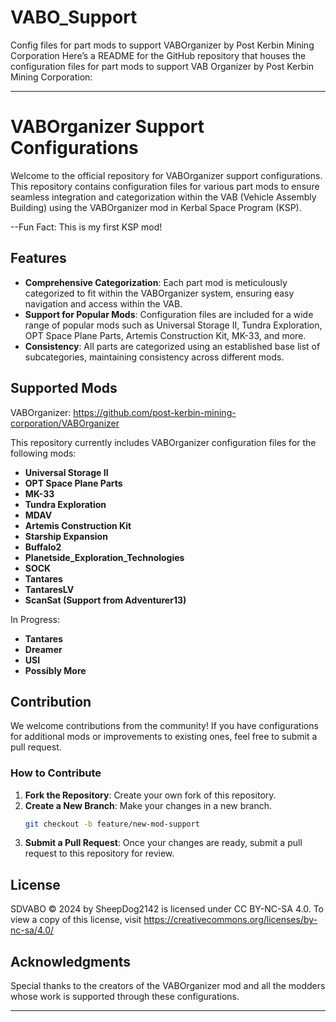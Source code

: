 # VABO_Support
Config files for part mods to support VABOrganizer by  Post Kerbin Mining Corporation
Here’s a README for the GitHub repository that houses the configuration files for part mods to support VAB Organizer by Post Kerbin Mining Corporation:

---

# VABOrganizer Support Configurations

Welcome to the official repository for VABOrganizer support configurations. This repository contains configuration files for various part mods to ensure seamless integration and categorization within the VAB (Vehicle Assembly Building) using the VABOrganizer mod in Kerbal Space Program (KSP).

--Fun Fact: This is my first KSP mod!

## Features

- **Comprehensive Categorization**: Each part mod is meticulously categorized to fit within the VABOrganizer system, ensuring easy navigation and access within the VAB.
- **Support for Popular Mods**: Configuration files are included for a wide range of popular mods such as Universal Storage II, Tundra Exploration, OPT Space Plane Parts, Artemis Construction Kit, MK-33, and more.
- **Consistency**: All parts are categorized using an established base list of subcategories, maintaining consistency across different mods.

## Supported Mods

VABOrganizer: https://github.com/post-kerbin-mining-corporation/VABOrganizer

This repository currently includes VABOrganizer configuration files for the following mods:

- **Universal Storage II**
- **OPT Space Plane Parts**
- **MK-33**
- **Tundra Exploration**
- **MDAV**
- **Artemis Construction Kit**
- **Starship Expansion**
- **Buffalo2**
- **Planetside_Exploration_Technologies**
- **SOCK**
- **Tantares**
- **TantaresLV**
- **ScanSat (Support from Adventurer13)**

In Progress:
- **Tantares**
- **Dreamer**
- **USI**
- **Possibly More**


## Contribution

We welcome contributions from the community! If you have configurations for additional mods or improvements to existing ones, feel free to submit a pull request.

### How to Contribute

1. **Fork the Repository**: Create your own fork of this repository.
2. **Create a New Branch**: Make your changes in a new branch.
   ```bash
   git checkout -b feature/new-mod-support
   ```
3. **Submit a Pull Request**: Once your changes are ready, submit a pull request to this repository for review.

## License

SDVABO © 2024 by SheepDog2142 is licensed under CC BY-NC-SA 4.0. To view a copy of this license, visit https://creativecommons.org/licenses/by-nc-sa/4.0/

## Acknowledgments

Special thanks to the creators of the VABOrganizer mod and all the modders whose work is supported through these configurations.

---
